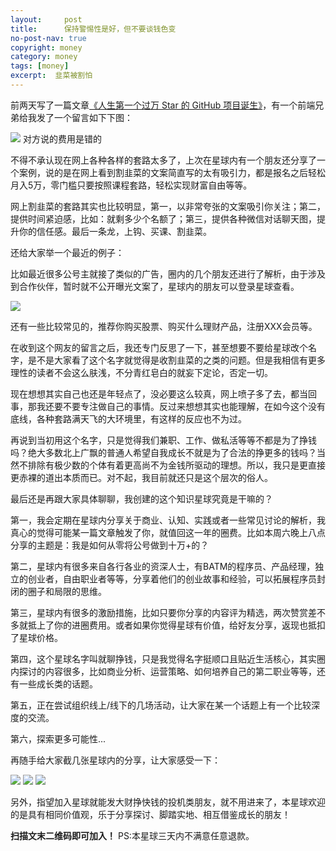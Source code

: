 ```yaml
---
layout:     post
title:      保持警惕性是好，但不要谈钱色变
no-post-nav: true
copyright: money
category: money
tags: [money]
excerpt:  韭菜被割怕
---
```


前两天写了一篇文章[《人生第一个过万 Star 的 GitHub 项目诞生》](http://www.ityouknow.com/springboot/2019/03/12/github-ten-thousand-star.html)，有一个前端兄弟给我发了一个留言如下下图：

![](http://www.itmind.net/assets/images/2019/zsxq/money40.jpg)
对方说的费用是错的

不得不承认现在网上各种各样的套路太多了，上次在星球内有一个朋友还分享了一个案例，说的是在网上看到割韭菜的文案简直写的太有吸引力，都是报名之后轻松月入5万，零门槛只要按照课程套路，轻松实现财富自由等等。

网上割韭菜的套路其实也比较明显，第一，以非常夸张的文案吸引你关注；第二，提供时间紧迫感，比如：就剩多少个名额了；第三，提供各种微信对话聊天图，提升你的信任感。最后一条龙，上钩、买课、割韭菜。

还给大家举一个最近的例子：

比如最近很多公号主就接了类似的广告，圈内的几个朋友还进行了解析，由于涉及到合作伙伴，暂时就不公开曝光文案了，星球内的朋友可以登录星球查看。

![](http://www.itmind.net/assets/images/2019/zsxq/money41.jpg)

还有一些比较常见的，推荐你购买股票、购买什么理财产品，注册XXX会员等。

在收到这个网友的留言之后，我还专门反思了一下，甚至想要不要给星球改个名字，是不是大家看了这个名字就觉得是收割韭菜的之类的问题。但是我相信有更多理性的读者不会这么肤浅，不分青红皂白的就妄下定论，否定一切。

现在想想其实自己也还是年轻点了，没必要这么较真，网上喷子多了去，都当回事，那我还要不要专注做自己的事情。反过来想想其实也能理解，在如今这个没有底线，各种套路满天飞的大环境里，有这样的反应也不为过。

再说到当初用这个名字，只是觉得我们兼职、工作、做私活等等不都是为了挣钱吗？绝大多数北上广飘的普通人希望自我成长不就是为了合法的挣更多的钱吗？当然不排除有极少数的个体有着更高尚不为金钱所驱动的理想。所以，我只是更直接更赤裸的道出本质而已。对不起，我目前就还只是这个层次的俗人。

最后还是再跟大家具体聊聊，我创建的这个知识星球究竟是干嘛的？

第一，我会定期在星球内分享关于商业、认知、实践或者一些常见讨论的解析，我真心的觉得可能某一篇文章触发了你，就值回这一年的圈费。比如本周六晚上八点分享的主题是：我是如何从零将公号做到十万+的？

第二，星球内有很多来自各行各业的资深人士，有BATM的程序员、产品经理，独立的创业者，自由职业者等等，分享着他们的创业故事和经验，可以拓展程序员封闭的圈子和局限的思维。

第三，星球内有很多的激励措施，比如只要你分享的内容评为精选，两次赞赏差不多就抵上了你的进圈费用。或者如果你觉得星球有价值，给好友分享，返现也抵扣了星球价格。

第四，这个星球名字叫就聊挣钱，只是我觉得名字挺顺口且贴近生活核心，其实圈内探讨的内容很多，比如商业分析、运营策略、如何培养自己的第二职业等等，还有一些成长类的话题。

第五，正在尝试组织线上/线下的几场活动，让大家在某一个话题上有一个比较深度的交流。

第六，探索更多可能性...

再随手给大家截几张星球内的分享，让大家感受一下：

![](http://www.itmind.net/assets/images/2019/zsxq/money42.jpg)
![](http://www.itmind.net/assets/images/2019/zsxq/money43.jpg)
![](http://www.itmind.net/assets/images/2019/zsxq/money44.jpg)

另外，指望加入星球就能发大财挣快钱的投机类朋友，就不用进来了，本星球欢迎的是具有相同价值观，乐于分享探讨、脚踏实地、相互借鉴成长的朋友！

**扫描文末二维码即可加入！**
PS:本星球三天内不满意任意退款。